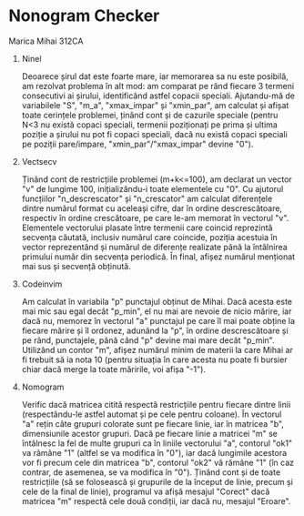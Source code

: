 # Nonogram Checker

Marica Mihai
312CA

	
1. Ninel

	Deoarece șirul dat este foarte mare, iar memorarea sa nu este posibilă, am rezolvat problema în alt mod: am comparat pe rând fiecare 3 termeni consecutivi ai șirului, identificând astfel copacii speciali. Ajutandu-mă de variabilele "S", "m_a", "xmax_impar" și "xmin_par", am calculat și afișat toate cerințele problemei, ținând cont și de cazurile speciale (pentru N<3 nu există copaci speciali, termenii poziționați pe prima și ultima poziție a șirului nu pot fi copaci speciali, dacă nu există copaci speciali pe poziții pare/impare, "xmin_par"/"xmax_impar" devine "0").


2. Vectsecv

	Ținând cont de restricțiile problemei (m+k<=100), am declarat un vector "v" de lungime 100, inițializându-i toate elementele cu "0". Cu ajutorul funcțiilor "n_descrescator" și "n_crescator" am calculat diferențele dintre numărul format cu aceleași cifre, dar în ordine descrescătoare, respectiv în ordine crescătoare, pe care le-am memorat în vectorul "v". Elementele vectorului plasate între termenii care coincid reprezintă secvența căutată, inclusiv numărul care coincide, poziția acestuia în vector reprezentând și numărul de diferențe realizate până la întâlnirea primului număr din secvența periodică. În final, afișez numărul menționat mai sus și secvență obținută.


3. Codeinvim

	Am calculat în variabila "p" punctajul obținut de Mihai. Dacă acesta este mai mic sau egal decât "p_min", el nu mai are nevoie de nicio mărire, iar dacă nu, memorez în vectorul "a" punctajul pe care îl mai poate obține la fiecare mărire și îl ordonez, adunând la "p", în ordine descrescătoare și pe rând, punctajele, până când "p" devine mai mare decât "p_min". Utilizând un contor "m", afișez numărul minim de materii la care Mihai ar fi trebuit să ia nota 10 (pentru situația în care acesta nu poate fi bursier chiar dacă merge la toate măririle, voi afișa "-1").


4. Nomogram

	Verific dacă matricea citită respectă restricțiile pentru fiecare dintre linii (respectându-le astfel automat și pe cele pentru coloane). În vectorul "a" rețin câte grupuri colorate sunt pe fiecare linie, iar în matricea "b", dimensiunile acestor grupuri. Dacă pe fiecare linie a matricei "m" se întâlnesc la fel de multe grupuri ca în liniile vectorului "a", contorul "ok1" va rămâne "1" (altfel se va modifica în "0"), iar dacă lungimile acestora vor fi precum cele din matricea "b", contorul "ok2" vă rămâne "1" (în caz contrar, de asemenea, se va modifica în "0"). Ținând cont și de toate restricțiile (să se folosească și grupurile de la început de linie, precum și cele de la final de linie), programul va afișă mesajul "Corect" dacă matricea "m" respectă cele două condiții, iar dacă nu, mesajul "Eroare".


